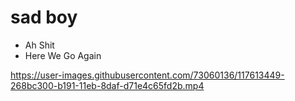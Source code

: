 # sad boy
-  Ah Shit 
-  Here We Go Again

https://user-images.githubusercontent.com/73060136/117613449-268bc300-b191-11eb-8daf-d71e4c65fd2b.mp4

<!---
SinsamutQ/SinsamutQ is a ✨ special ✨ repository because its `README.md` (this file) appears on your GitHub profile.
You can click the Preview link to take a look at your changes.
--->
